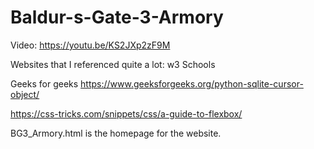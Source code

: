 # Baldur-s-Gate-3-Armory

Video: https://youtu.be/KS2JXp2zF9M

Websites that I referenced quite a lot:
w3 Schools

Geeks for geeks
https://www.geeksforgeeks.org/python-sqlite-cursor-object/

https://css-tricks.com/snippets/css/a-guide-to-flexbox/

BG3_Armory.html is the homepage for the website.
